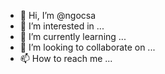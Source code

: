 - 👋 Hi, I’m @ngocsa
- 👀 I’m interested in ...
- 🌱 I’m currently learning ...
- 💞️ I’m looking to collaborate on ...
- 📫 How to reach me ...

<!---
ngocsa/ngocsa is a ✨ special ✨ repository because its `README.md` (this file) appears on your GitHub profile.
You can click the Preview link to take a look at your changes.
--->
